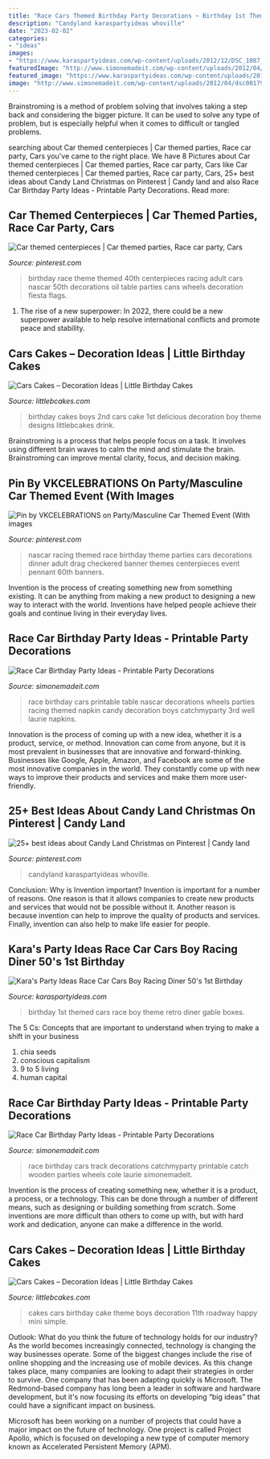 ```yaml
---
title: "Race Cars Themed Birthday Party Decorations ~ Birthday 1st Themed Cars Race Boy Theme Retro Diner Gable Boxes"
description: "Candyland karaspartyideas whoville"
date: "2023-02-02"
categories:
- "ideas"
images:
- "https://www.karaspartyideas.com/wp-content/uploads/2012/12/DSC_1087_600x902.jpg"
featuredImage: "http://www.simonemadeit.com/wp-content/uploads/2012/04/dsc00179.jpg"
featured_image: "https://www.karaspartyideas.com/wp-content/uploads/2012/12/DSC_1087_600x902.jpg"
image: "http://www.simonemadeit.com/wp-content/uploads/2012/04/dsc00179.jpg"
---
```



Brainstroming is a method of problem solving that involves taking a step back and considering the bigger picture. It can be used to solve any type of problem, but is especially helpful when it comes to difficult or tangled problems.

	

		
searching about Car themed centerpieces | Car themed parties, Race car party, Cars you've came to the right place. We have 8 Pictures about Car themed centerpieces | Car themed parties, Race car party, Cars like Car themed centerpieces | Car themed parties, Race car party, Cars, 25+ best ideas about Candy Land Christmas on Pinterest | Candy land and also Race Car Birthday Party Ideas - Printable Party Decorations. Read more:
		
    
## Car Themed Centerpieces | Car Themed Parties, Race Car Party, Cars

<img loading=lazy src="https://i.pinimg.com/originals/33/00/35/3300357108de132ab1dc3993ddacb93f.jpg" onerror="this.onerror=null;this.src='https://tse4.mm.bing.net/th?id=OIP.JbPZh__5ybDWL9RQ7JTAKgHaLG&amp;pid=15.1';" alt="Car themed centerpieces | Car themed parties, Race car party, Cars">

_Source: pinterest.com_

>birthday race theme themed 40th centerpieces racing adult cars nascar 50th decorations oil table parties cans wheels decoration fiesta flags. 

	

1. The rise of a new superpower: In 2022, there could be a new superpower available to help resolve international conflicts and promote peace and stability.

    
## Cars Cakes – Decoration Ideas | Little Birthday Cakes

<img loading=lazy src="http://www.littlebcakes.com/wp-content/uploads/2014/01/Cars-Cake-Ideas-768x1024.jpg" onerror="this.onerror=null;this.src='https://tse1.mm.bing.net/th?id=OIP.WY-Z4GePtxsLmNzXJfu_3wHaJ4&amp;pid=15.1';" alt="Cars Cakes – Decoration Ideas | Little Birthday Cakes">

_Source: littlebcakes.com_

>birthday cakes boys 2nd cars cake 1st delicious decoration boy theme designs littlebcakes drink. 

	

Brainstroming is a process that helps people focus on a task. It involves using different brain waves to calm the mind and stimulate the brain. Brainstroming can improve mental clarity, focus, and decision making.

    
## Pin By VKCELEBRATIONS On Party/Masculine Car Themed Event (With Images

<img loading=lazy src="https://i.pinimg.com/originals/79/83/37/798337d9b2238073430965926980056f.jpg" onerror="this.onerror=null;this.src='https://tse4.mm.bing.net/th?id=OIP.x3jv9fd2k1dI7ZF6s1GumQHaLG&amp;pid=15.1';" alt="Pin by VKCELEBRATIONS on Party/Masculine Car Themed Event (With images">

_Source: pinterest.com_

>nascar racing themed race birthday theme parties cars decorations dinner adult drag checkered banner themes centerpieces event pennant 60th banners. 

	

Invention is the process of creating something new from something existing. It can be anything from making a new product to designing a new way to interact with the world. Inventions have helped people achieve their goals and continue living in their everyday lives.

    
## Race Car Birthday Party Ideas - Printable Party Decorations

<img loading=lazy src="http://www.simonemadeit.com/wp-content/uploads/2012/04/dsc00179.jpg" onerror="this.onerror=null;this.src='https://tse3.mm.bing.net/th?id=OIP.Nz9iaRkw-tqA0EKUcNvJAwHaFt&amp;pid=15.1';" alt="Race Car Birthday Party Ideas - Printable Party Decorations">

_Source: simonemadeit.com_

>race birthday cars printable table nascar decorations wheels parties racing themed napkin candy decoration boys catchmyparty 3rd well laurie napkins. 

	

Innovation is the process of coming up with a new idea, whether it is a product, service, or method. Innovation can come from anyone, but it is most prevalent in businesses that are innovative and forward-thinking. Businesses like Google, Apple, Amazon, and Facebook are some of the most innovative companies in the world. They constantly come up with new ways to improve their products and services and make them more user-friendly.

    
## 25+ Best Ideas About Candy Land Christmas On Pinterest | Candy Land

<img loading=lazy src="https://i.pinimg.com/736x/af/d6/97/afd6975d83131cc86e9b95abf43efc0a.jpg" onerror="this.onerror=null;this.src='https://tse2.mm.bing.net/th?id=OIP.EwqbzV42teS-TT7TPUv-5AHaJ6&amp;pid=15.1';" alt="25+ best ideas about Candy Land Christmas on Pinterest | Candy land">

_Source: pinterest.com_

>candyland karaspartyideas whoville. 

	

Conclusion: Why is Invention important?
Invention is important for a number of reasons. One reason is that it allows companies to create new products and services that would not be possible without it. Another reason is because invention can help to improve the quality of products and services. Finally, invention can also help to make life easier for people.

    
## Kara&#039;s Party Ideas Race Car Cars Boy Racing Diner 50&#039;s 1st Birthday

<img loading=lazy src="https://www.karaspartyideas.com/wp-content/uploads/2012/12/DSC_1087_600x902.jpg" onerror="this.onerror=null;this.src='https://tse3.mm.bing.net/th?id=OIP.a_uXsLonLN6NXb-0iDevPwHaLI&amp;pid=15.1';" alt="Kara&#039;s Party Ideas Race Car Cars Boy Racing Diner 50&#039;s 1st Birthday">

_Source: karaspartyideas.com_

>birthday 1st themed cars race boy theme retro diner gable boxes. 

	

The 5 Cs: Concepts that are important to understand when trying to make a shift in your business
1. chia seeds
2. conscious capitalism
3. 9 to 5 living
4. human capital

    
## Race Car Birthday Party Ideas - Printable Party Decorations

<img loading=lazy src="http://www.simonemadeit.com/wp-content/uploads/2012/04/dsc00333.jpg" onerror="this.onerror=null;this.src='https://tse1.mm.bing.net/th?id=OIP.pX5UxjLP2xvJGgJR6dycbAHaJ4&amp;pid=15.1';" alt="Race Car Birthday Party Ideas - Printable Party Decorations">

_Source: simonemadeit.com_

>race birthday cars track decorations catchmyparty printable catch wooden parties wheels cole laurie simonemadeit. 

	

Invention is the process of creating something new, whether it is a product, a process, or a technology. This can be done through a number of different means, such as designing or building something from scratch. Some inventions are more difficult than others to come up with, but with hard work and dedication, anyone can make a difference in the world.

    
## Cars Cakes – Decoration Ideas | Little Birthday Cakes

<img loading=lazy src="http://www.littlebcakes.com/wp-content/uploads/2014/01/Cars-Birthday-Cakes-685x1024.jpg" onerror="this.onerror=null;this.src='https://tse4.mm.bing.net/th?id=OIP.IacECaDnvIg0Qy4odNWu0QHaLE&amp;pid=15.1';" alt="Cars Cakes – Decoration Ideas | Little Birthday Cakes">

_Source: littlebcakes.com_

>cakes cars birthday cake theme boys decoration 11th roadway happy mini simple. 

	

Outlook: What do you think the future of technology holds for our industry?
As the world becomes increasingly connected, technology is changing the way businesses operate. Some of the biggest changes include the rise of online shopping and the increasing use of mobile devices. As this change takes place, many companies are looking to adapt their strategies in order to survive. 
One company that has been adapting quickly is Microsoft. The Redmond-based company has long been a leader in software and hardware development, but it's now focusing its efforts on developing “big ideas” that could have a significant impact on business. 

Microsoft has been working on a number of projects that could have a major impact on the future of technology. One project is called Project Apollo, which is focused on developing a new type of computer memory known as Accelerated Persistent Memory (APM).

